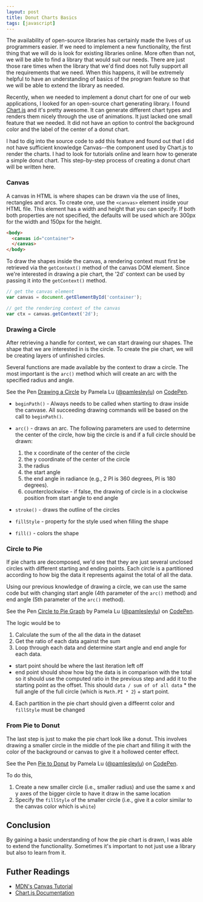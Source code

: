 ```yaml
---
layout: post
title: Donut Charts Basics
tags: [javascript]
---
```


The availability of open-source libraries has certainly made the lives of us programmers easier. If we need to implement a new functionality, the first thing that we will do is look for existing libraries online. More often than not, we will be able to find a library that would suit our needs. There are just those rare times when the library that we'd find does not fully support all the requirements that we need. When this happens, it will be extremely helpful to have an understanding of basics of the program feature so that we will be able to extend the library as needed.

Recently, when we needed to implement a donut chart for one of our web applications, I looked for an open-source chart generating library. I found [Chart.js](http://www.chartjs.org) and it's pretty awesome. It can generate different chart types and renders them nicely through the use of animations. It just lacked one small feature that we needed. It did not have an option to control the background color and the label of the center of a donut chart.

I had to dig into the source code to add this feature and found out that I did not have sufficient knowledge Canvas--the component used by Chart.js to render the charts. I had to look for tutorials online and learn how to generate a simple donut chart. This step-by-step process of creating a donut chart will be written here.

### Canvas

A canvas in HTML is where shapes can be drawn via the use of lines, rectangles and arcs. To create one, use the `<canvas>` element inside your HTML file. This element has a width and height that you can specify. If both both properties are not specified, the defaults will be used which are 300px for the width and 150px for the height.

```HTML
<body>
  <canvas id="container">
  </canvas>
</body>
```

To draw the shapes inside the canvas, a rendering context must first be retrieved via the `getContext()` method of the canvas DOM element. Since we're interested in drawing a pie chart, the '2d' context can be used by passing it into the `getContext()` method.

```javascript
// get the canvas element
var canvas = document.getElementById('container');

// get the rendering context of the canvas
var ctx = canvas.getContext('2d');
```

### Drawing a Circle

After retrieving a handle for context, we can start drawing our shapes. The shape that we are interested in is the circle. To create the pie chart, we will be creating layers of unfinished circles.

Several functions are made available by the context to draw a circle. The most important is the `arc()` method which will create an arc with the specified radius and angle.

<p data-height="268" data-theme-id="23199" data-slug-hash="GZOZKK" data-default-tab="html" data-user="pamlesleylu" class="codepen">See the Pen <a href="http://codepen.io/pamlesleylu/pen/GZOZKK/">Drawing a Circle</a> by Pamela Lu (<a href="http://codepen.io/pamlesleylu">@pamlesleylu</a>) on <a href="http://codepen.io">CodePen</a>.</p>
<script async src="//assets.codepen.io/assets/embed/ei.js"></script>

* `beginPath()` - Always needs to be called when starting to draw inside the canvase. All succeeding drawing commands will be based on the call to `beginPath()`.

* `arc()` - draws an arc. The following parameters are used to determine the center of the circle, how big the circle is and if a full circle should be drawn:
  1. the x coordinate of the center of the circle
  2. the y coordinate of the center of the circle
  3. the radius
  4. the start angle
  5. the end angle in radiance (e.g., 2 PI is 360 degrees, PI is 180 degrees).
  6. counterclockwise - if false, the drawing of circle is in a clockwise position from start angle to end angle

* `stroke()` - draws the outline of the circles

* `fillStyle` - property for the style used when filling the shape

* `fill()` - colors the shape

### Circle to Pie

If pie charts are decomposed, we'd see that they are just several unclosed circles with different starting and ending points. Each circle is a partitioned according to how big the data it represents against the total of all the data.

Using our previous knowledge of drawing a circle, we can use the same code but with changing start angle (4th parameter of the `arc()` method) and end angle (5th parameter of the `arc()` method).

<p data-height="268" data-theme-id="23199" data-slug-hash="aNqWZV" data-default-tab="result" data-user="pamlesleylu" class="codepen">See the Pen <a href="http://codepen.io/pamlesleylu/pen/aNqWZV/">Circle to Pie Graph</a> by Pamela Lu (<a href="http://codepen.io/pamlesleylu">@pamlesleylu</a>) on <a href="http://codepen.io">CodePen</a>.</p>
<script async src="//assets.codepen.io/assets/embed/ei.js"></script>

The logic would be to

1. Calculate the sum of the all the data in the dataset
2. Get the ratio of each data against the sum
3. Loop through each data and determine start angle and end angle for each data.
  * start point should be where the last iteration left off
  * end point should show how big the data is in comparison with the total so it should use the computed ratio in the previous step and add it to the starting point as the offset. This should `data / sum of of all data` * the full angle of the full circle (which is `Math.PI * 2`) + start point.
4. Each partition in the pie chart should given a diffeernt color and `fillStyle` must be changed

### From Pie to Donut

The last step is just to make the pie chart look like a donut. This involves drawing a smaller circle in the middle of the pie chart and filling it with the color of the background or canvas to give it a hollowed center effect.

<p data-height="268" data-theme-id="23199" data-slug-hash="aNqWMa" data-default-tab="result" data-user="pamlesleylu" class="codepen">See the Pen <a href="http://codepen.io/pamlesleylu/pen/aNqWMa/">Pie to Donut</a> by Pamela Lu (<a href="http://codepen.io/pamlesleylu">@pamlesleylu</a>) on <a href="http://codepen.io">CodePen</a>.</p>
<script async src="//assets.codepen.io/assets/embed/ei.js"></script>

To do this,

1. Create a new smaller circle (i.e., smaller radius) and  use the same x and y axes of the bigger circle to have it draw in the same location
2. Specify the `fillStyle` of the smaller circle (i.e., give it a color similar to the canvas color which is `white`)

## Conclusion

By gaining a basic understanding of how the pie chart is drawn, I was able to extend the functionality. Sometimes it's important to not just use a library but also to learn from it.

## Futher Readings

- [MDN's Canvas Tutorial](https://developer.mozilla.org/en-US/docs/Web/API/Canvas_API/Tutorial)
- [Chart.js Documentation](http://www.chartjs.org/docs/)
